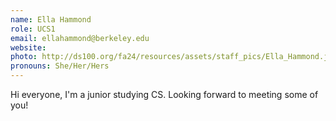 ```yaml
---
name: Ella Hammond
role: UCS1
email: ellahammond@berkeley.edu
website: 
photo: http://ds100.org/fa24/resources/assets/staff_pics/Ella_Hammond.jpg
pronouns: She/Her/Hers
---
```

Hi everyone, I'm a junior studying CS. Looking forward to meeting some of you!
